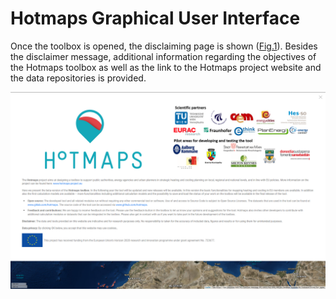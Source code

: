 # Hotmaps Graphical User Interface

Once the toolbox is opened, the disclaiming page is shown ([Fig.1](![disclaimer])). Besides the disclaimer message, additional information regarding the objectives of the Hotmaps toolbox as well as the link to the Hotmaps project website and the data repositories is provided.

![disclaimer](https://github.com/HotMaps/hotmaps_wiki/blob/master/Images/general_tool_functionalities_and_structure/disclaimer.png)